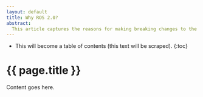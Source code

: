 ```yaml
---
layout: default
title: Why ROS 2.0?
abstract:
  This article captures the reasons for making breaking changes to the ROS API, hence the 2.0.
---
```


* This will become a table of contents (this text will be scraped).
{:toc}

# {{ page.title }}

Content goes here.
